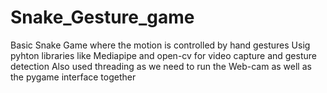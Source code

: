 # Snake_Gesture_game
Basic Snake Game where the motion is controlled by hand gestures 
Usig pyhton libraries like Mediapipe and open-cv for video capture and gesture detection
Also used threading as we need to run the Web-cam as well as the pygame interface together
